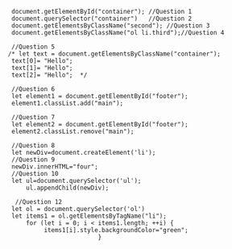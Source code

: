             document.getElementById("container"); //Question 1
            document.querySelector("container")   //Question 2    
            document.getElementsByClassName("second"); //Question 3
            document.getElementsByClassName("ol li.third");//Question 4  
            
            //Question 5
           /* let text = document.getElementsByClassName("container");
            text[0]= "Hello";
            text[1]= "Hello";
            text[2]= "Hello";  */

            //Question 6
            let element1 = document.getElementById("footer");
            element1.classList.add("main");

            //Question 7
            let element2 = document.getElementById("footer");
            element2.classList.remove("main");

            //Question 8
            let newDiv=document.createElement('li');
            //Question 9
            newDiv.innerHTML="four";
            //Question 10
            let ul=document.querySelector('ul');
                ul.appendChild(newDiv);

             //Question 12
            let ol = document.querySelector('ol')
            let items1 = ol.getElementsByTagName("li");
                for (let i = 0; i < items1.length; ++i) {
                     items1[i].style.backgroundColor="green";
                                    }      
